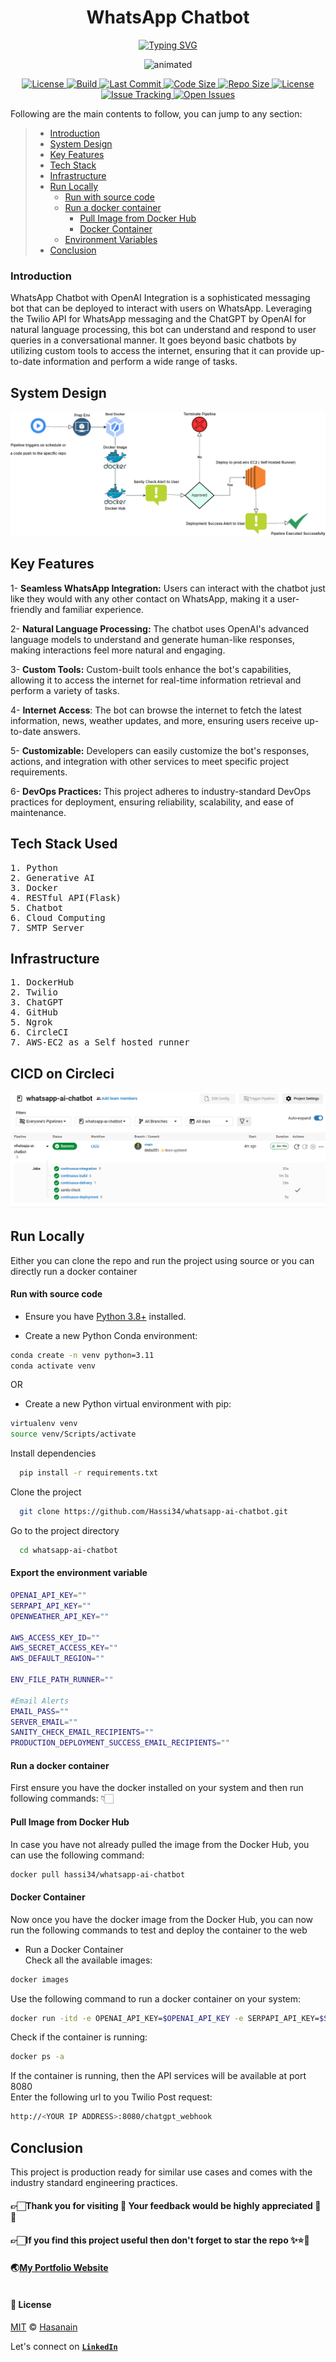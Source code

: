 <p align="center">
    <b>
        <h1 align="center">WhatsApp Chatbot</h1>
    </b>
</p>
<p align="center">
<a href="https://github.com/Hassi34/whatsapp-ai-chatbot">
    <img src="https://readme-typing-svg.demolab.com?font=Georgia&c=g&size=18&duration=3000&pause=6000&multiline=True&center=true&width=800&height=40&lines= AI Powered WhatsApp chatbot;" alt="Typing SVG" />
</a>
</p>
<p align="center">
  <img src="./repo_assets/whatsapp-ai-chatbot.gif" alt="animated" />
</p>


<p align="center">
    <a href="https://www.python.org/downloads/">
        <img alt="License" src="https://img.shields.io/badge/python-3.8%20%7C%203.9%20%7C%203.10%20%7C%203.11-g.svg">
    </a>
    <a href="https://github.com/Hassi34/whatsapp-ai-chatbot">
        <img alt="Build" src="https://circleci.com/gh/Hassi34/whatsapp-ai-chatbot.svg?style=svg&circle-token=9373a7eeb514b8dc34b90445c9426e0091cc27ba">
    </a>
    <a href="https://github.com/Hassi34/whatsapp-ai-chatbot">
        <img alt="Last Commit" src="https://img.shields.io/github/last-commit/hassi34/whatsapp-ai-chatbot/main?color=g">
    </a>
    <a href="https://github.com/Hassi34/whatsapp-ai-chatbot">
        <img alt="Code Size" src="https://img.shields.io/github/languages/code-size/hassi34/whatsapp-ai-chatbot?color=g">
    </a>
    <a href="https://github.com/Hassi34/whatsapp-ai-chatbot">
        <img alt="Repo Size" src="https://img.shields.io/github/repo-size/hassi34/whatsapp-ai-chatbot?color=g">
    </a>
    <a href="https://github.com/Hassi34/whatsapp-ai-chatbot/blob/main/LICENSE">
        <img alt="License" src="https://img.shields.io/github/license/hassi34/whatsapp-ai-chatbot?color=g">
    </a>
    <a href="https://github.com/hassi34/whatsapp-ai-chatbot/issues">
        <img alt="Issue Tracking" src="https://img.shields.io/badge/issue_tracking-github-brightgreen.svg">
    </a>
    <a href="https://github.com/hassi34/whatsapp-ai-chatbot/issues">
        <img alt="Open Issues" src="https://img.shields.io/github/issues/hassi34/whatsapp-ai-chatbot">
    </a>
</p>

Following are the main contents to follow, you can jump to any section:

>   -  [Introduction](#project-intro)<br>
>   -  [System Design](#system-design)<br>
>   -  [Key Features](#key-features)<br>
>   -  [Tech Stack](#tech-stack)<br>
>   -  [Infrastructure](#infra-)<br>
>   -  [Run Locally](#run-locally)<br>
>      - [Run with source code](#run-source)<br>
>      - [Run a docker container](#run-container)<br>
>        - [Pull Image from Docker Hub](#docker-container)<br>
>        - [Docker Container](#docker-container)<br>
>      - [Environment Variables](#env-vars)<br>
>   -  [Conclusion](#conclusion-)<br>

### Introduction<a id='project-intro'></a>  
WhatsApp Chatbot with OpenAI Integration is a sophisticated messaging bot that can be deployed to interact with users on WhatsApp. Leveraging the Twilio API for WhatsApp messaging and the ChatGPT by OpenAI for natural language processing, this bot can understand and respond to user queries in a conversational manner. It goes beyond basic chatbots by utilizing custom tools to access the internet, ensuring that it can provide up-to-date information and perform a wide range of tasks.
## System Design<a id='system-design'></a>  
![image](./repo_assets/SystemDesign.png)
## Key Features<a id='key-features'></a> 
 
1- **Seamless WhatsApp Integration:** Users can interact with the chatbot just like they would with any other contact on WhatsApp, making it a user-friendly and familiar experience.

2- **Natural Language Processing:** The chatbot uses OpenAI's advanced language models to understand and generate human-like responses, making interactions feel more natural and engaging.

3- **Custom Tools:** Custom-built tools enhance the bot's capabilities, allowing it to access the internet for real-time information retrieval and perform a variety of tasks.

4- **Internet Access**: The bot can browse the internet to fetch the latest information, news, weather updates, and more, ensuring users receive up-to-date answers.

5- **Customizable:** Developers can easily customize the bot's responses, actions, and integration with other services to meet specific project requirements.

6- **DevOps Practices:** This project adheres to industry-standard DevOps practices for deployment, ensuring reliability, scalability, and ease of maintenance.

## Tech Stack Used<a id='tech-stack'></a>
<pre>
1. Python 
2. Generative AI 
3. Docker
4. RESTful API(Flask)
5. Chatbot
6. Cloud Computing
7. SMTP Server
</pre>
## Infrastructure<a id='infra-'></a>
<pre>
1. DockerHub
2. Twilio
3. ChatGPT
4. GitHub
5. Ngrok
6. CircleCI
7. AWS-EC2 as a Self hosted runner
</pre>
## CICD on Circleci
![image](./repo_assets/cicd.png)

## Run Locally<a id='run-locally'></a>
Either you can clone the repo and run the project using source or you can directly run a docker container
#### Run with source code<a id='run-source'></a>
* Ensure you have [Python 3.8+](https://www.python.org/downloads/) installed.

* Create a new Python Conda environment:<a id='env-setup'></a>

```bash
conda create -n venv python=3.11  
conda activate venv 
```
OR
* Create a new Python virtual environment with pip:
```bash
virtualenv venv
source venv/Scripts/activate
```
Install dependencies

```bash
  pip install -r requirements.txt
```

Clone the project

```bash
  git clone https://github.com/Hassi34/whatsapp-ai-chatbot.git
```

Go to the project directory

```bash
  cd whatsapp-ai-chatbot
```

#### Export the environment variable<a id='env-vars'></a>
```bash
OPENAI_API_KEY=""
SERPAPI_API_KEY=""
OPENWEATHER_API_KEY=""

AWS_ACCESS_KEY_ID=""
AWS_SECRET_ACCESS_KEY=""
AWS_DEFAULT_REGION=""

ENV_FILE_PATH_RUNNER=""

#Email Alerts
EMAIL_PASS=""
SERVER_EMAIL=""
SANITY_CHECK_EMAIL_RECIPIENTS=""
PRODUCTION_DEPLOYMENT_SUCCESS_EMAIL_RECIPIENTS=""

```

#### Run a docker container<a id='run-container'></a>
First ensure you have the docker installed on your system and then run following commands: 👇🏻

#### Pull Image from Docker Hub<a id='docker-pull'></a>
In case you have not already pulled the image from the Docker Hub, you can use the following command:
```bash
docker pull hassi34/whatsapp-ai-chatbot
```

#### Docker Container<a id='docker-container'></a>
Now once you have the docker image from the Docker Hub, you can now run the following commands to test and deploy the container to the web

* Run a Docker Container<a id='run-docker-container'></a><br>
Check all the available images:
```bash
docker images
```
Use the following command to run a docker container on your system:
```bash
docker run -itd -e OPENAI_API_KEY=$OPENAI_API_KEY -e SERPAPI_API_KEY=$SERPAPI_API_KEY -e OPENWEATHER_API_KEY=$OPENWEATHER_API_KEY -e AWS_ACCESS_KEY_ID=$AWS_ACCESS_KEY_ID -e AWS_SECRET_ACCESS_KEY=$AWS_SECRET_ACCESS_KEY -e AWS_DEFAULT_REGION=$AWS_DEFAULT_REGION --name <CONTAINER NAME> -p 8080:8080 hassi34/whatsapp-ai-chatbot
```
Check if the container is running:
```bash
docker ps -a
```
If the container is running, then the API services will be available at port 8080<br>
Enter the following url to you Twilio Post request:<br>
```bash
http://<YOUR IP ADDRESS>:8080/chatgpt_webhook
```

## Conclusion<a id='conclusion-'></a>
This project is production ready for similar use cases and comes with the industry standard engineering practices.
#### **👉🏻Thank you for visiting 🙏 Your feedback would be highly appreciated 💯😊**<br>
#### **👉🏻If you find this project useful then don't forget to star the repo ✨⭐🤖**<br>
#### 🌏[My Portfolio Website][website] <br><br>
#### **📃 License**
[MIT][license] © [Hasanain][website]

[license]: hhttps://github.com/Hassi34/brain-tumor-classification/blob/main/LICENSE
[website]: https://hasanain.aicaliber.com

Let's connect on **[``LinkedIn``](https://www.linkedin.com/in/hasanain-mehmood)** <br>